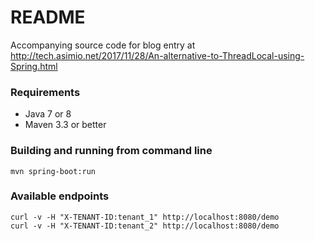 # README #

Accompanying source code for blog entry at http://tech.asimio.net/2017/11/28/An-alternative-to-ThreadLocal-using-Spring.html

### Requirements ###

* Java 7 or 8
* Maven 3.3 or better

### Building and running from command line ###

```
mvn spring-boot:run
```

### Available endpoints ###

```
curl -v -H "X-TENANT-ID:tenant_1" http://localhost:8080/demo
curl -v -H "X-TENANT-ID:tenant_2" http://localhost:8080/demo
```

